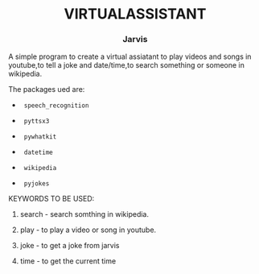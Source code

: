 <h1 align="center">VIRTUALASSISTANT</h1>
<h3 align="center">Jarvis</h3>


A simple program to create a virtual assiatant to play videos and songs in youtube,to tell a joke and date/time,to search something or someone in wikipedia.

The packages ued are:
 -      speech_recognition 
 -      pyttsx3
 -      pywhatkit
 -      datetime
 -      wikipedia
 -      pyjokes

KEYWORDS TO BE USED:

1) search - search somthing in wikipedia.

2) play - to play a video or song in youtube.

3) joke  - to get a joke from jarvis

4) time - to get the current time

